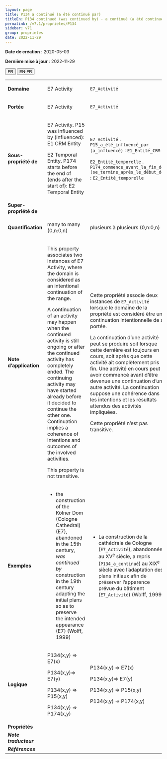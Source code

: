 ```yaml
---
layout: page
title: P134 a continué (a été continué par)
titleEn: P134 continued (was continued by) - a continué (a été continué par)
permalink: /v7.1/proprietes/P134
sidebar: v71
group: proprietes
date: 2022-11-29
---
```


**Date de création** : 2020-05-03

**Dernière mise à jour** : 2022-11-29

<div class="lang-buttons">
  <button id="fr" class="activate">FR</button>
  <button id="en-fr">EN-FR</button>
</div>

<table>
				<tbody>
				<tr>
					<td><strong>Domaine</strong></td>
					<td class="en"><p>E7 Activity</p>
							</td>
						<td><p><code class="language-plaintext highlighter-rouge">E7_Activité</code> </p>
							</td>
						</tr>
					<tr>
					<td><strong>Portée</strong></td>
					<td class="en"><p>E7 Activity</p>
							</td>
						<td><p><code class="language-plaintext highlighter-rouge">E7_Activité</code> </p>
							</td>
						</tr>
					<tr>
					<td><strong>Sous-propriété de</strong></td>
					<td class="en"><p>E7 Activity. P15 was influenced by (influenced): E1 CRM Entity</p>
							<p>E2 Temporal Entity. P174 starts before the end of (ends after the start of): E2 Temporal Entity</p>
							</td>
						<td><p><code class="language-plaintext highlighter-rouge">E7_Activité</code> . <code class="language-plaintext highlighter-rouge">P15_a_été_influencé_par (a_influencé)</code> : <code class="language-plaintext highlighter-rouge">E1_Entité_CRM</code> </p>
							<p><code class="language-plaintext highlighter-rouge">E2_Entité_temporelle</code> . <code class="language-plaintext highlighter-rouge">P174_commence_avant_la_fin_de (se_termine_après_le_début_de)</code> : <code class="language-plaintext highlighter-rouge">E2_Entité_temporelle</code> </p>
							</td>
						</tr>
					<tr>
					<td><strong>Super-propriété de</strong></td>
					<td class="en"><p></p>
							</td>
						<td><p></p>
							</td>
						</tr>
					<tr>
					<td><strong>Quantification</strong></td>
					<td class="en"><p>many to many (0,n:0,n)</p>
							</td>
						<td><p>plusieurs à plusieurs (0,n:0,n)</p>
							</td>
						</tr>
					<tr>
					<td><strong>Note d’application</strong></td>
					<td class="en"><p>This property associates two instances of E7 Activity, where the domain is considered as an intentional continuation of the range. </p>
							<p></p>
							<p>A continuation of an activity may happen when the continued activity is still ongoing or after the continued activity has completely ended. The continuing activity may have started already before it decided to continue the other one. Continuation implies a coherence of intentions and outcomes of the involved activities.</p>
							<p></p>
							<p>This property is not transitive.</p>
							</td>
						<td><p>Cette propriété associe deux instances de <code class="language-plaintext highlighter-rouge">E7_Activité</code> lorsque le domaine de la propriété est considéré être une continuation intentionnelle de sa portée. </p>
							<p></p>
							<p>La continuation d’une activité peut se produire soit lorsque cette dernière est toujours en cours, soit après que cette activité ait complètement pris fin. Une activité en cours peut avoir commencé avant d’être devenue une continuation d’une autre activité. La continuation suppose une cohérence dans les intentions et les résultats attendus des activités impliquées. </p>
							<p></p>
							<p>Cette propriété n’est pas transitive. </p>
							</td>
						</tr>
					<tr>
					<td><strong>Exemples</strong></td>
					<td class="en"><ul><li><p>the construction of the Kölner Dom (Cologne Cathedral) (E7), abandoned in the 15th century, <em>was</em> <em>continued by </em>construction in the 19th century adapting the initial plans so as to preserve the intended appearance (E7) (Wolff, 1999)</p>
							</li>
									</ul></td>
						<td><ul><li><p>La construction de la cathédrale de Cologne (<code class="language-plaintext highlighter-rouge">E7_Activité</code>), abandonnée au XV<sup>e</sup> siècle, a repris (<code class="language-plaintext highlighter-rouge">P134_a_continué</code>) au XIX<sup>e</sup> siècle avec l’adaptation des plans initiaux afin de préserver l’apparence prévue du bâtiment (<code class="language-plaintext highlighter-rouge">E7_Activité</code>) (Wolff, 1999)</p>
							</li>
									</ul></td>
						</tr>
					<tr>
					<td><strong>Logique</strong></td>
					<td class="en"><p>P134(x,y) ⇒ E7(x)</p>
							<p>P134(x,y)⇒ E7(y)</p>
							<p>P134(x,y) ⇒ P15(x,y)</p>
							<p>P134(x,y) ⇒ P174(x,y)</p>
							</td>
						<td><p>P134(x,y) ⇒ E7(x)</p>
							<p>P134(x,y)⇒ E7(y)</p>
							<p>P134(x,y) ⇒ P15(x,y)</p>
							<p>P134(x,y) ⇒ P174(x,y)</p>
							</td>
						</tr>
					<tr>
					<td><strong>Propriétés</strong></td>
					<td class="en"><p></p>
							</td>
						<td><p></p>
							</td>
						</tr>
					<tr>
					<td><strong><em>Note traducteur</em></strong></td>
					<td colspan="2"><p></p>
							</td>
						</tr>
					<tr>
					<td><strong><em>Références</em></strong></td>
					<td colspan="2"><p><em></em></p>
							</td>
						</tr>
					</tbody>
				</table>
				